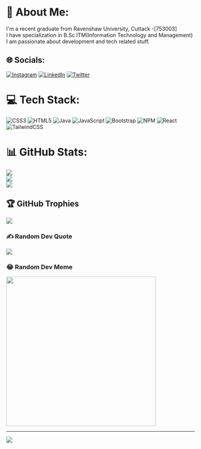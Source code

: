 # 💫 About Me:
I'm a recent graduate from Ravenshaw University, Cuttack -[753003]<br>I have specialization in B.Sc ITM(Information Technology and Management)<br>I am passionate about development and tech related stuff.


## 🌐 Socials:
[![Instagram](https://img.shields.io/badge/Instagram-%23E4405F.svg?logo=Instagram&logoColor=white)](https://instagram.com/purnima_debasmita_) [![LinkedIn](https://img.shields.io/badge/LinkedIn-%230077B5.svg?logo=linkedin&logoColor=white)](https://linkedin.com/in/debasmita-sahoo-512287251) [![Twitter](https://img.shields.io/badge/Twitter-%231DA1F2.svg?logo=Twitter&logoColor=white)](https://twitter.com/@SDEBASMITA_404) 

# 💻 Tech Stack:
![CSS3](https://img.shields.io/badge/css3-%231572B6.svg?style=for-the-badge&logo=css3&logoColor=white) ![HTML5](https://img.shields.io/badge/html5-%23E34F26.svg?style=for-the-badge&logo=html5&logoColor=white) ![Java](https://img.shields.io/badge/java-%23ED8B00.svg?style=for-the-badge&logo=java&logoColor=white) ![JavaScript](https://img.shields.io/badge/javascript-%23323330.svg?style=for-the-badge&logo=javascript&logoColor=%23F7DF1E) ![Bootstrap](https://img.shields.io/badge/bootstrap-%23563D7C.svg?style=for-the-badge&logo=bootstrap&logoColor=white) ![NPM](https://img.shields.io/badge/NPM-%23000000.svg?style=for-the-badge&logo=npm&logoColor=white) ![React](https://img.shields.io/badge/react-%2320232a.svg?style=for-the-badge&logo=react&logoColor=%2361DAFB) ![TailwindCSS](https://img.shields.io/badge/tailwindcss-%2338B2AC.svg?style=for-the-badge&logo=tailwind-css&logoColor=white) 
# 📊 GitHub Stats:
![](https://github-readme-stats.vercel.app/api?username=Sahoo-Debasmita&theme=react&hide_border=false&include_all_commits=true&count_private=true)<br/>
![](https://github-readme-streak-stats.herokuapp.com/?user=Sahoo-Debasmita&theme=react&hide_border=false)<br/>
![](https://github-readme-stats.vercel.app/api/top-langs/?username=Sahoo-Debasmita&theme=react&hide_border=false&include_all_commits=true&count_private=true&layout=compact)

## 🏆 GitHub Trophies
![](https://github-profile-trophy.vercel.app/?username=Sahoo-Debasmita&theme=onedark&no-frame=false&no-bg=true&margin-w=4)

### ✍️ Random Dev Quote
![](https://quotes-github-readme.vercel.app/api?type=horizontal&theme=radical)

### 😂 Random Dev Meme
<img src='https://randommeme-five.vercel.app/' style="height: 400px;"/>

---
[![](https://visitcount.itsvg.in/api?id=Sahoo-Debasmita&icon=0&color=0)](https://visitcount.itsvg.in)

<!-- Proudly created with GPRM ( https://gprm.itsvg.in ) -->
